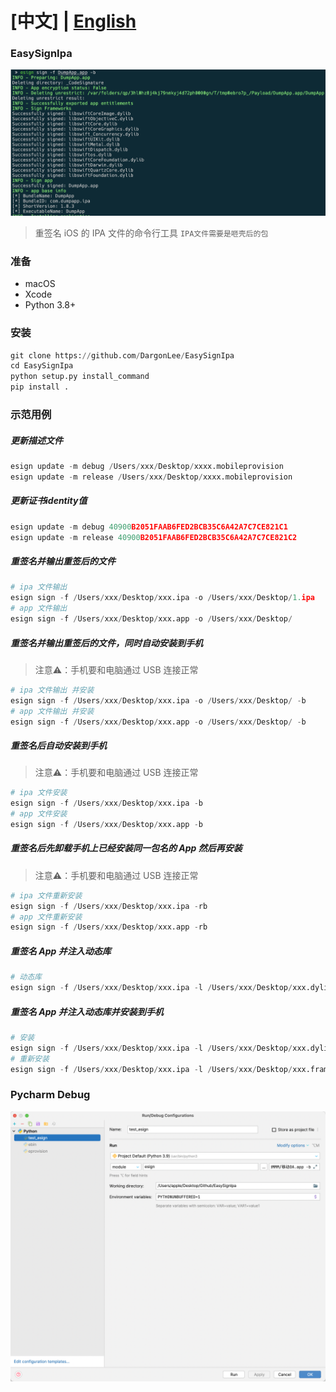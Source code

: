 # **[中文] | [English](./README_EN.md)**

### EasySignIpa

![image-20240109170523351](README.assets/image-20240109170523351.png)

> 重签名 iOS 的 IPA 文件的命令行工具
> `IPA文件需要是咂壳后的包`

### 准备

- macOS
- Xcode
- Python 3.8+

### 安装

```python
git clone https://github.com/DargonLee/EasySignIpa
cd EasySignIpa
python setup.py install_command
pip install .
```

### 示范用例

##### 更新描述文件

```py
esign update -m debug /Users/xxx/Desktop/xxxx.mobileprovision
esign update -m release /Users/xxx/Desktop/xxxx.mobileprovision
```

##### 更新证书identity值

```py
esign update -m debug 40900B2051FAAB6FED2BCB35C6A42A7C7CE821C1
esign update -m release 40900B2051FAAB6FED2BCB35C6A42A7C7CE821C2
```


##### 重签名并输出重签后的文件

```python
# ipa 文件输出
esign sign -f /Users/xxx/Desktop/xxx.ipa -o /Users/xxx/Desktop/1.ipa
# app 文件输出
esign sign -f /Users/xxx/Desktop/xxx.app -o /Users/xxx/Desktop/
```

##### 重签名并输出重签后的文件，同时自动安装到手机

> 注意⚠️：手机要和电脑通过 USB 连接正常

```python
# ipa 文件输出 并安装
esign sign -f /Users/xxx/Desktop/xxx.ipa -o /Users/xxx/Desktop/ -b
# app 文件输出 并安装
esign sign -f /Users/xxx/Desktop/xxx.app -o /Users/xxx/Desktop/ -b
```

##### 重签名后自动安装到手机

> 注意⚠️：手机要和电脑通过 USB 连接正常

```python
# ipa 文件安装
esign sign -f /Users/xxx/Desktop/xxx.ipa -b
# app 文件安装
esign sign -f /Users/xxx/Desktop/xxx.app -b
```

##### 重签名后先卸载手机上已经安装同一包名的 App 然后再安装

> 注意⚠️：手机要和电脑通过 USB 连接正常

```python
# ipa 文件重新安装
esign sign -f /Users/xxx/Desktop/xxx.ipa -rb
# app 文件重新安装
esign sign -f /Users/xxx/Desktop/xxx.app -rb
```

##### 重签名 App 并注入动态库

```python
# 动态库
esign sign -f /Users/xxx/Desktop/xxx.ipa -l /Users/xxx/Desktop/xxx.dylib -l /Users/xxx/Desktop/yyy.framework
```

##### 重签名 App 并注入动态库并安装到手机

```python
# 安装
esign sign -f /Users/xxx/Desktop/xxx.ipa -l /Users/xxx/Desktop/xxx.dylib -b
# 重新安装
esign sign -f /Users/xxx/Desktop/xxx.ipa -l /Users/xxx/Desktop/xxx.framework -rb
```

### Pycharm Debug

![image-20240524131506385](README.assets/image-20240524131506385.png)
